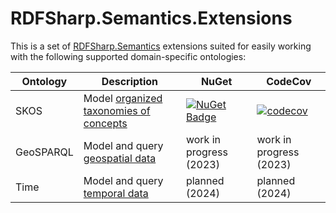 # RDFSharp.Semantics.Extensions

This is a set of <a href="https://github.com/mdesalvo/RDFSharp.Semantics">RDFSharp.Semantics</a> extensions suited for easily working with the following supported domain-specific ontologies: 


|Ontology|Description|NuGet|CodeCov|
|---|---|---|---|
|SKOS|Model [organized taxonomies of concepts](https://www.w3.org/TR/skos-primer/)|[![NuGet Badge](https://buildstats.info/nuget/RDFSharp.Semantics.Extensions.SKOS)](https://www.nuget.org/packages/RDFSharp.Semantics.Extensions.SKOS)|[![codecov](https://codecov.io/gh/mdesalvo/RDFSharp.Semantics.Extensions.SKOS/branch/master/graph/badge.svg?token=XXXXXXXXXX)](https://codecov.io/gh/mdesalvo/RDFSharp.Semantics.Extensions.SKOS)|
|GeoSPARQL|Model and query [geospatial data](https://www.ogc.org/standards/geosparql)|work in progress (2023)|work in progress (2023)|
|Time|Model and query [temporal data](https://www.w3.org/TR/owl-time/)|planned (2024)|planned (2024)|
